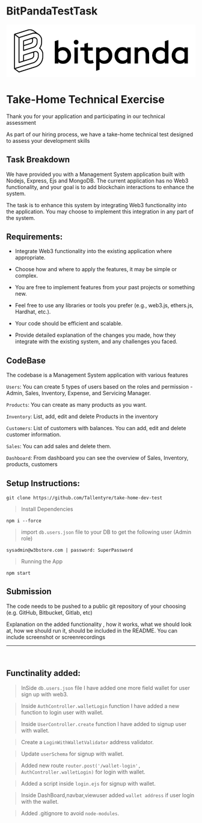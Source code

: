 # BitPandaTestTask


<div style="align-items:center">
  <img src="cover.png"><br>
    <h1> Take-Home Technical Exercise</h1>
</div>

Thank you for your application and participating in our technical assessment


As part of our hiring process, we have a take-home technical test designed to assess your development skills 

## Task Breakdown

We have provided you with a Management System application built with Nodejs, Express, Ejs and MongoDB. The current application has no Web3 functionality, and your goal is to add blockchain interactions to enhance the system.


The task is to enhance this system by integrating Web3 functionality into the application. You may choose to implement this integration in any part of the system.


## Requirements:

- Integrate Web3 functionality into the existing application where appropriate.

- Choose how and where to apply the features, it may be simple or complex.

- You are free to implement features from your past projects or something new.

- Feel free to use any libraries or tools you prefer (e.g., web3.js, ethers.js, Hardhat, etc.).

- Your code should be efficient and scalable.


- Provide detailed explanation of the changes you made, how they integrate with the existing system, and any challenges you faced.


## CodeBase

The codebase is a Management System application with various features 

`Users`: You can create 5 types of users based on the roles and permission - Admin, Sales, Inventory, Expense, and Servicing Manager. 

`Products`: You can create as many products as you want.

`Inventory`: List, add, edit and delete Products in the inventory

`Customers`: List of customers with balances. You can add, edit and delete customer information. 

`Sales`: You can add sales and delete them. 

`Dashboard`: From dashboard you can see the overview of Sales, Inventory, products, customers

## Setup Instructions:

```
git clone https://github.com/Tallentyre/take-home-dev-test
```

> Install Dependencies 

```
npm i --force
``` 



> import `db.users.json` file to your DB to get the following user (Admin role)



```
sysadmin@w3bstore.com | password: SuperPassword
```


> Running the App

```
npm start
```



## Submission

The code needs to be pushed to a public git repository of your choosing (e.g. GitHub, Bitbucket, Gitlab, etc)


Explanation on the added functionality , how it works, what we should look at, how we should run it, should be included in the README. You can include screenshot or screenrecordings


<hr><br>

## Functinality added:

> InSide `db.users.json` file I have added one more field wallet for user sign up with web3.

> Inside `AuthController.walletLogin` function I have added a new function to login user with wallet.

> Inside `UserController.create` function I have added to signup user with wallet.

> Create a `LoginWithWalletValidator` address validator.

> Update `userSchema` for signup with wallet.

> Added new route `router.post('/wallet-login', AuthController.walletLogin)` for login with wallet.

> Added a script inside `login.ejs` for signup with wallet.

> Inside DashBoard,navbar,viewuser added `wallet address` if user login with the wallet.

> Added .gitignore to avoid `node-modules`.


